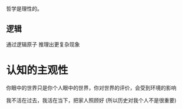 哲学是理性的。

## 逻辑

通过逻辑原子 推理出更复杂现象


# 认知的主观性

你眼中的世界只是你个人眼中的世界，你对世界的评价，会受到环境的影响

我不活在过去，我活在当下，把家人照顾好 (所以历史对我个人不是很重要)

